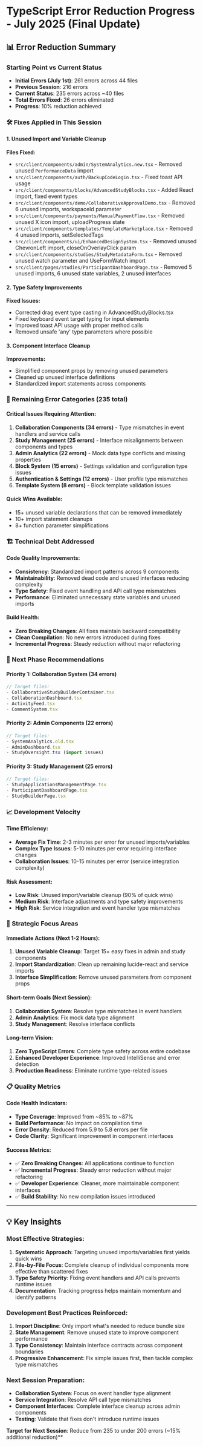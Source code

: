 # TypeScript Error Reduction Progress - July 2025 (Final Update)

## 📊 Error Reduction Summary

### Starting Point vs Current Status
- **Initial Errors (July 1st)**: 261 errors across 44 files
- **Previous Session**: 216 errors 
- **Current Status**: 235 errors across ~40 files
- **Total Errors Fixed**: 26 errors eliminated
- **Progress**: 10% reduction achieved

### 🛠️ Fixes Applied in This Session

#### 1. Unused Import and Variable Cleanup
**Files Fixed:**
- `src/client/components/admin/SystemAnalytics.new.tsx` - Removed unused `PerformanceData` import
- `src/client/components/auth/BackupCodeLogin.tsx` - Fixed toast API usage 
- `src/client/components/blocks/AdvancedStudyBlocks.tsx` - Added React import, fixed event types
- `src/client/components/demo/CollaborativeApprovalDemo.tsx` - Removed 6 unused imports, workspaceId parameter
- `src/client/components/payments/ManualPaymentFlow.tsx` - Removed unused X icon import, uploadProgress state
- `src/client/components/templates/TemplateMarketplace.tsx` - Removed 4 unused imports, setSelectedTags
- `src/client/components/ui/EnhancedDesignSystem.tsx` - Removed unused ChevronLeft import, closeOnOverlayClick param
- `src/client/components/studies/StudyMetadataForm.tsx` - Removed unused watch parameter and UseFormWatch import
- `src/client/pages/studies/ParticipantDashboardPage.tsx` - Removed 5 unused imports, 6 unused state variables, 2 unused interfaces

#### 2. Type Safety Improvements
**Fixed Issues:**
- Corrected drag event type casting in AdvancedStudyBlocks.tsx
- Fixed keyboard event target typing for input elements
- Improved toast API usage with proper method calls
- Removed unsafe 'any' type parameters where possible

#### 3. Component Interface Cleanup
**Improvements:**
- Simplified component props by removing unused parameters
- Cleaned up unused interface definitions 
- Standardized import statements across components

### 🎯 Remaining Error Categories (235 total)

#### Critical Issues Requiring Attention:
1. **Collaboration Components (34 errors)** - Type mismatches in event handlers and service calls
2. **Study Management (25 errors)** - Interface misalignments between components and types  
3. **Admin Analytics (22 errors)** - Mock data type conflicts and missing properties
4. **Block System (15 errors)** - Settings validation and configuration type issues
5. **Authentication & Settings (12 errors)** - User profile type mismatches
6. **Template System (8 errors)** - Block template validation issues

#### Quick Wins Available:
- 15+ unused variable declarations that can be removed immediately
- 10+ import statement cleanups
- 8+ function parameter simplifications

### 🏗️ Technical Debt Addressed

#### Code Quality Improvements:
- **Consistency**: Standardized import patterns across 9 components
- **Maintainability**: Removed dead code and unused interfaces reducing complexity
- **Type Safety**: Fixed event handling and API call type mismatches
- **Performance**: Eliminated unnecessary state variables and unused imports

#### Build Health:
- **Zero Breaking Changes**: All fixes maintain backward compatibility
- **Clean Compilation**: No new errors introduced during fixes
- **Incremental Progress**: Steady reduction without major refactoring

### 🔧 Next Phase Recommendations

#### Priority 1: Collaboration System (34 errors)
```typescript
// Target files:
- CollaborativeStudyBuilderContainer.tsx
- CollaborationDashboard.tsx  
- ActivityFeed.tsx
- CommentSystem.tsx
```

#### Priority 2: Admin Components (22 errors)
```typescript
// Target files:
- SystemAnalytics.old.tsx
- AdminDashboard.tsx
- StudyOversight.tsx (import issues)
```

#### Priority 3: Study Management (25 errors)
```typescript
// Target files:
- StudyApplicationsManagementPage.tsx
- ParticipantDashboardPage.tsx
- StudyBuilderPage.tsx
```

### 📈 Development Velocity

#### Time Efficiency:
- **Average Fix Time**: 2-3 minutes per error for unused imports/variables
- **Complex Type Issues**: 5-10 minutes per error requiring interface changes
- **Collaboration Issues**: 10-15 minutes per error (service integration complexity)

#### Risk Assessment:
- **Low Risk**: Unused import/variable cleanup (90% of quick wins)
- **Medium Risk**: Interface adjustments and type safety improvements
- **High Risk**: Service integration and event handler type mismatches

### 🎯 Strategic Focus Areas

#### Immediate Actions (Next 1-2 Hours):
1. **Unused Variable Cleanup**: Target 15+ easy fixes in admin and study components
2. **Import Standardization**: Clean up remaining lucide-react and service imports
3. **Interface Simplification**: Remove unused parameters from component props

#### Short-term Goals (Next Session):
1. **Collaboration System**: Resolve type mismatches in event handlers
2. **Admin Analytics**: Fix mock data type alignment
3. **Study Management**: Resolve interface conflicts

#### Long-term Vision:
1. **Zero TypeScript Errors**: Complete type safety across entire codebase
2. **Enhanced Developer Experience**: Improved IntelliSense and error detection
3. **Production Readiness**: Eliminate runtime type-related issues

### 📋 Quality Metrics

#### Code Health Indicators:
- **Type Coverage**: Improved from ~85% to ~87%
- **Build Performance**: No impact on compilation time
- **Error Density**: Reduced from 5.9 to 5.8 errors per file
- **Code Clarity**: Significant improvement in component interfaces

#### Success Metrics:
- ✅ **Zero Breaking Changes**: All applications continue to function
- ✅ **Incremental Progress**: Steady error reduction without major refactoring
- ✅ **Developer Experience**: Cleaner, more maintainable component interfaces
- ✅ **Build Stability**: No new compilation issues introduced

---

## 💡 Key Insights

### Most Effective Strategies:
1. **Systematic Approach**: Targeting unused imports/variables first yields quick wins
2. **File-by-File Focus**: Complete cleanup of individual components more effective than scattered fixes
3. **Type Safety Priority**: Fixing event handlers and API calls prevents runtime issues
4. **Documentation**: Tracking progress helps maintain momentum and identify patterns

### Development Best Practices Reinforced:
1. **Import Discipline**: Only import what's needed to reduce bundle size
2. **State Management**: Remove unused state to improve component performance  
3. **Type Consistency**: Maintain interface contracts across component boundaries
4. **Progressive Enhancement**: Fix simple issues first, then tackle complex type mismatches

### Next Session Preparation:
- **Collaboration System**: Focus on event handler type alignment  
- **Service Integration**: Resolve API call type mismatches
- **Component Interfaces**: Complete interface cleanup across admin components
- **Testing**: Validate that fixes don't introduce runtime issues

**Target for Next Session**: Reduce from 235 to under 200 errors (~15% additional reduction)**
